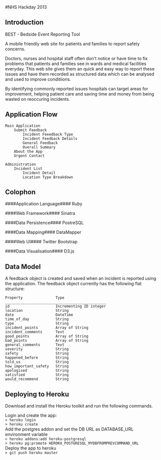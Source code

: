 #NHS Hackday 2013

## Introduction

BEST - Bedside Event Reporting Tool

A mobile friendly web site for patients and families to report safety
concerns.

Doctors, nurses and hospital staff often don't notice or have time to
fix problems that patients and families see in wards and medical
facilities everyday. This web site gives them an quick and easy way to
report these issues and have them recorded as structured data which can
be analysed and used to improve conditiions. 

By identifying commonly reported issues hospitals can target areas for 
improvement, helping patient care and saving time and money from 
being wasted on reoccuring incidents.

## Application Flow

    Main Application
        Submit Feedback
            Incident Feeedback Type
            Incident Feedback Details
            General Feedback
            Overall Summary
        About the App
        Urgent Contact

    Administration
        Incident List
            Incident Detail
            Location Type Breakdown

## Colophon

####Application Language####
Ruby

####Web Framework####
Sinatra

####Data Persistence####
PostreSQL

####Data Mapping####
DataMapper

####Web UI####
Twitter Bootstrap

####Data Visualisation####
D3.js

## Data Model

A feedback object is created and saved when an incident is reported using the application. The feedback object currently has the following flat structure:

    Property               Type
    ______________________________________________
    id                     Incrementing ID integer
    location               String
    date                   DateTime
    time_of_day            String
    type                   String
    incident_points        Array of String
    incident_comments      Text
    good_points            Array of String
    bad_points             Array of String
    general_comments       Text
    severity               String
    safety                 String
    happened_before        String
    told_us                String
    how_important_safety   String
    apologised             String
    satisfied              String
    would_recommend        String


## Deploying to Heroku

Download and install the Heroku toolkit and run the following commands.

Login and create the app:  
`> heroku login`  
`> heroku create`  
Add the postgres addon and set the DB URL as DATABASE_URL environment variable  
`> heroku addons:add heroku-postgresql`  
`> heroku pg:promote HEROKU_POSTGRESQL_MYDBFROMPREVCOMMAND_URL`  
Deploy the app to heroku  
`> git push heroku master`  

